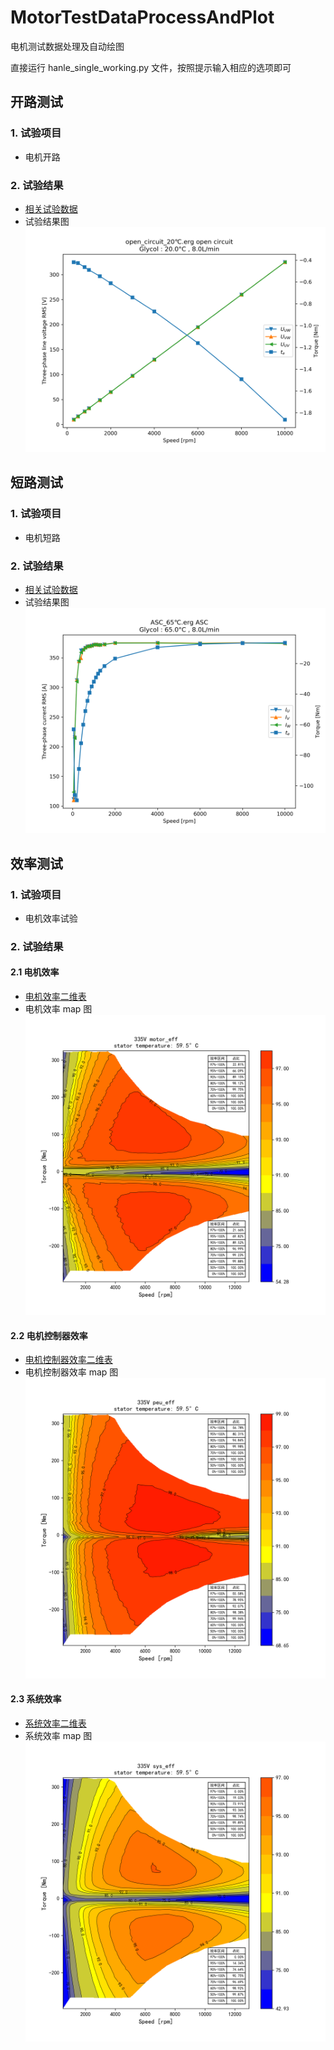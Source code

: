 # MotorTestDataProcessAndPlot

电机测试数据处理及自动绘图

直接运行 hanle_single_working.py 文件，按照提示输入相应的选项即可

## 开路测试

### 1. 试验项目

- 电机开路

### 2. 试验结果

- [相关试验数据](./data/01%20open_circuit/20%20℃/result/result.csv)
- 试验结果图
![试验结果图](./data/01%20open_circuit/20%20℃/result/open_circuit_20℃.erg_OC.png)

## 短路测试

### 1. 试验项目

- 电机短路

### 2. 试验结果

- [相关试验数据](./data/01%20open_circuit/65%20℃/result/result.csv)
- 试验结果图
![试验结果图](./data/02%20ASC/65%20℃/result/ASC_65℃.erg_ASC.png)


## 效率测试

### 1. 试验项目

- 电机效率试验

### 2. 试验结果

#### 2.1 电机效率

- [电机效率二维表](./data/03%20Eff/335V/result/motor_eff_pivot.csv)
- 电机效率 map 图
![电机效率 map 图](./data/03%20Eff/335V/result/335V_335Vmotor_eff.png)

#### 2.2 电机控制器效率 

- [电机控制器效率二维表](./data/03%20Eff/335V/result/peu_eff_pivot.csv)
- 电机控制器效率 map 图
![电机控制器效率 map 图](./data/03%20Eff/335V/result/335V_335Vpeu_eff.png)

#### 2.3 系统效率

- [系统效率二维表](./data/03%20Eff/335V/result/sys_eff_pivot.csv)
- 系统效率 map 图
![系统效率 map 图](./data/03%20Eff/335V/result/335V_335Vsys_eff.png)

